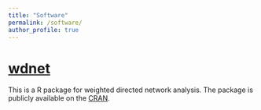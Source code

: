 ```yaml
---
title: "Software"
permalink: /software/
author_profile: true
---
```


[wdnet](https://cran.r-project.org/web/packages/wdnet/index.html)
====================
This is a R package for weighted directed network analysis. The package is publicly
available on the [CRAN](https://cran.r-project.org/web/packages/wdnet/index.html).
